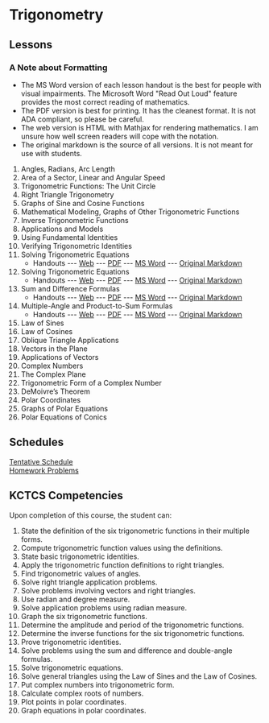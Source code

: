 # Trigonometry

## Lessons

### A Note about Formatting
*  The MS Word version of each lesson handout is the best for people with visual impairments.
   The Microsoft Word "Read Out Loud" feature provides the most correct reading of mathematics.
*  The PDF version is best for printing. It has the cleanest format.
   It is not ADA compliant, so please be careful.
*  The web version is HTML with Mathjax for rendering mathematics.
   I am unsure how well screen readers will cope with the notation.
*  The original markdown is the source of all versions.
   It is not meant for use with students.

1. Angles, Radians, Arc Length
2. Area of a Sector, Linear and Angular Speed
3. Trigonometric Functions: The Unit Circle
4. Right Triangle Trigonometry
5. Graphs of Sine and Cosine Functions
6. Mathematical Modeling, Graphs of Other Trigonometric Functions
7. Inverse Trigonometric Functions
8. Applications and Models
9. Using Fundamental Identities
10. Verifying Trigonometric Identities
11. Solving Trigonometric Equations
    * Handouts --- [Web](MAT155-11-Solving_Trigonometric_Equations.html) --- [PDF](MAT155-11-Solving_Trigonometric_Equations.pdf) --- [MS Word](MAT155-11-Solving_Trigonometric_Equations.docx) --- [Original Markdown](Lesson11.txt)
12. Solving Trigonometric Equations
    * Handouts --- [Web](MAT155-12-Solving_Trigonometric_Equations.html) --- [PDF](MAT155-12-Solving_Trigonometric_Equations.pdf) --- [MS Word](MAT155-12-Solving_Trigonometric_Equations.docx) --- [Original  Markdown](Lesson12.txt)
13. Sum and Difference Formulas
    * Handouts --- [Web](MAT155-13-Sum_and_Difference_Formulas.html) --- [PDF](MAT155-13-Sum_and_Difference_Formulas.pdf) --- [MS Word](MAT155-13-Sum_and_Difference_Formulas.docx) --- [Original  Markdown](Lesson13.txt)
14. Multiple-Angle and Product-to-Sum Formulas
    * Handouts --- [Web](MAT155-14-Multiple-Angle_and_Product-to_Sum_Formulas.html) --- [PDF](MAT155-14-Multiple-Angle_and_Product-to_Sum_Formulas.pdf) --- [MS Word](MAT155-14-Multiple-Angle_and_Product-to_Sum_Formulas.docx) --- [Original  Markdown](Lesson14.txt)
15. Law of Sines
16. Law of Cosines
17. Oblique Triangle Applications
18. Vectors in the Plane
19. Applications of Vectors
20. Complex Numbers
21. The Complex Plane
22. Trigonometric Form of a Complex Number
23. DeMoivre’s Theorem
24. Polar Coordinates
25. Graphs of Polar Equations
26. Polar Equations of Conics

## Schedules
[Tentative Schedule](Trig16Week.md)   
[Homework Problems](TrigHomework.md)

## KCTCS Competencies
Upon completion of this course, the student can:
1. State the definition of the six trigonometric functions in their multiple forms.
2. Compute trigonometric function values using the definitions.
3. State basic trigonometric identities.
4. Apply the trigonometric function definitions to right triangles.
5. Find trigonometric values of angles.
6. Solve right triangle application problems.
7. Solve problems involving vectors and right triangles.
8. Use radian and degree measure.
9. Solve application problems using radian measure.
10. Graph the six trigonometric functions.
11. Determine the amplitude and period of the trigonometric functions.
12. Determine the inverse functions for the six trigonometric functions.
13. Prove trigonometric identities.
14. Solve problems using the sum and difference and double-angle formulas.
15. Solve trigonometric equations.
16. Solve general triangles using the Law of Sines and the Law of Cosines.
17. Put complex numbers into trigonometric form.
18. Calculate complex roots of numbers.
19. Plot points in polar coordinates.
20. Graph equations in polar coordinates.
